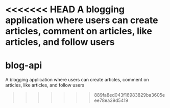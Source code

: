 <<<<<<< HEAD
A blogging application where users can create articles, comment on articles, like articles, and follow users
=======
# blog-api
A blogging application where users can create articles, comment on articles, like articles, and follow users 
>>>>>>> 889fa8ed043f16983829ba3605eee78ea39d5419

